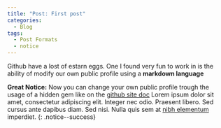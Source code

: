 ```yaml
---
title: "Post: First post"
categories:
  - Blog
tags:
  - Post Formats
  - notice
---
```


Github have a lost of estarn eggs. One I found very fun to work in is the ability of modify our own public profile using a **markdown language**


**Great Notice:** Now you can change your own public profile trough the usage of a hidden gem like on the [github site doc](https://docs.github.com/en/github/setting-up-and-managing-your-github-profile/about-your-profile) Lorem ipsum dolor sit amet, consectetur adipiscing elit. Integer nec odio. Praesent libero. Sed cursus ante dapibus diam. Sed nisi. Nulla quis sem at [nibh elementum](#) imperdiet.
{: .notice--success}
